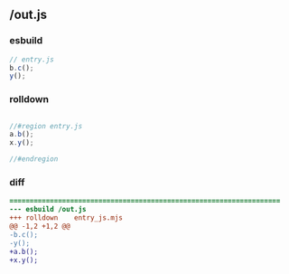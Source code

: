 ## /out.js
### esbuild
```js
// entry.js
b.c();
y();
```
### rolldown
```js

//#region entry.js
a.b();
x.y();

//#endregion

```
### diff
```diff
===================================================================
--- esbuild	/out.js
+++ rolldown	entry_js.mjs
@@ -1,2 +1,2 @@
-b.c();
-y();
+a.b();
+x.y();

```
